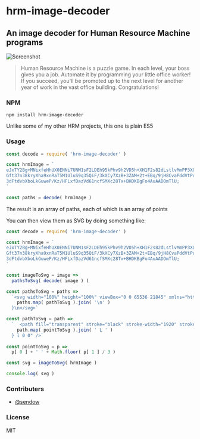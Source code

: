 # hrm-image-decoder
## An image decoder for Human Resource Machine programs

![Screenshot](http://tomorrowcorporation.com/blog/wp-content/themes/tcTheme2/images/hrm/screenshots/hrm_04.png)

> Human Resource Machine is a puzzle game. In each level, your boss gives you a job. Automate it by programming your little office worker! If you succeed, you'll be promoted up to the next level for another year of work in the vast office building. Congratulations!

### NPM

`npm install hrm-image-decoder`

Unlike some of my other HRM projects, this one is plain ES5

### Usage

```javascript
const decode = require( 'hrm-image-decoder' )

const hrmImage = `
eJxTY2Bg+MNixfeHhUX0ENNi7UNM1sF2LDEh95kPhv9h2VD5h+XH1F2s82dLstlvMmPP3XOdTe0pUAuD
Gft37n38kryXha9xnRaT5M1UluS9q35QiF/3kXCy7XzB+3ZAM+2t+EBq/9jH8CvaPddVtPuTNdd+dmOD
3dFtdvbXboLkGuweP/Kz/HFLxfDazVd61ncfSMXc28Tx+BHDKBgFo4AuAADOmTlU;
`

const paths = decode( hrmImage )
```

The result is an array of paths, each of which is an array of points

You can then view them as SVG by doing something like:

```javascript
const decode = require( 'hrm-image-decoder' )

const hrmImage = `
eJxTY2Bg+MNixfeHhUX0ENNi7UNM1sF2LDEh95kPhv9h2VD5h+XH1F2s82dLstlvMmPP3XOdTe0pUAuD
Gft37n38kryXha9xnRaT5M1UluS9q35QiF/3kXCy7XzB+3ZAM+2t+EBq/9jH8CvaPddVtPuTNdd+dmOD
3dFtdvbXboLkGuweP/Kz/HFLxfDazVd61ncfSMXc28Tx+BHDKBgFo4AuAADOmTlU;
`

const imageToSvg = image =>
  pathsToSvg( decode( image ) )

const pathsToSvg = paths =>  
  `<svg width="100%" height="100%" viewBox="0 0 65536 21845" xmlns="http://www.w3.org/2000/svg">\n${
    paths.map( pathToSvg ).join( '\n' )
  }\n</svg>`

const pathToSvg = path =>
  `  <path fill="transparent" stroke="black" stroke-width="1920" stroke-linecap="round" stroke-linejoin="round" d="M ${
    path.map( pointToSvg ).join( ' L ' )
  } l 0 0" />`
  
const pointToSvg = p =>
  p[ 0 ] + ' ' + Math.floor( p[ 1 ] / 3 )

const svg = imageToSvg( hrmImage )

console.log( svg )
```

### Contributers

* [@sendow](https://github.com/sendow)

### License

MIT
